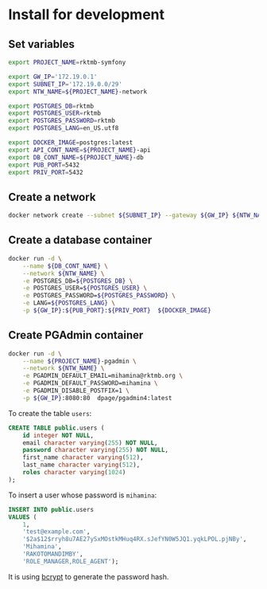 # Install for development

## Set variables

```bash
export PROJECT_NAME=rktmb-symfony

export GW_IP='172.19.0.1'
export SUBNET_IP='172.19.0.0/29'
export NTW_NAME=${PROJECT_NAME}-network

export POSTGRES_DB=rktmb
export POSTGRES_USER=rktmb
export POSTGRES_PASSWORD=rktmb
export POSTGRES_LANG=en_US.utf8

export DOCKER_IMAGE=postgres:latest
export API_CONT_NAME=${PROJECT_NAME}-api
export DB_CONT_NAME=${PROJECT_NAME}-db
export PUB_PORT=5432
export PRIV_PORT=5432
```

## Create a network

```bash
docker network create --subnet ${SUBNET_IP} --gateway ${GW_IP} ${NTW_NAME}
```

## Create a database container

```bash
docker run -d \
    --name ${DB_CONT_NAME} \
    --network ${NTW_NAME} \
    -e POSTGRES_DB=${POSTGRES_DB} \
    -e POSTGRES_USER=${POSTGRES_USER} \
    -e POSTGRES_PASSWORD=${POSTGRES_PASSWORD} \
    -e LANG=${POSTGRES_LANG} \
    -p ${GW_IP}:${PUB_PORT}:${PRIV_PORT}  ${DOCKER_IMAGE}
```
## Create PGAdmin container

```bash
docker run -d \
    --name ${PROJECT_NAME}-pgadmin \
    --network ${NTW_NAME} \
    -e PGADMIN_DEFAULT_EMAIL=mihamina@rktmb.org \
    -e PGADMIN_DEFAULT_PASSWORD=mihamina \
    -e PGADMIN_DISABLE_POSTFIX=1 \
    -p ${GW_IP}:8080:80  dpage/pgadmin4:latest
```

To create the table `users`:

```sql
CREATE TABLE public.users (
    id integer NOT NULL,
    email character varying(255) NOT NULL,
    password character varying(255) NOT NULL,
    first_name character varying(512),
    last_name character varying(512),
    roles character varying(1024)
);
```


To insert a user whose password is `mihamina`:

```sql
INSERT INTO public.users 
VALUES (
    1, 
    'test@example.com', 
    '$2a$12$rryh8u7AE27ySxMOstkMHuq4RX.sJefYN0W5JQ1.yqkLPOL.pjNBy', 
    'Mihamina', 
    'RAKOTOMANDIMBY', 
    'ROLE_MANAGER,ROLE_AGENT');

```

 It is using [bcrypt](https://bcrypt-generator.com/) to generate the password hash.
